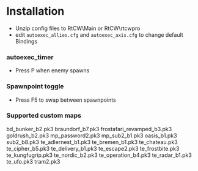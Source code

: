 # Installation
- Unzip config files to RtCW\Main or RtCW\rtcwpro 
- edit `autoexec_allies.cfg` and `autoexec_axis.cfg` to change default Bindings

### autoexec_timer
- Press P when enemy spawns

### Spawnpoint toggle
- Press F5 to swap between spawnpoints

### Supported custom maps
bd_bunker_b2.pk3
braundorf_b7.pk3
frostafari_revamped_b3.pk3
goldrush_b2.pk3
mp_password2.pk3
mp_sub2_b1.pk3
oasis_b1.pk3
sub2_b8.pk3
te_adlernest_b1.pk3
te_bremen_b1.pk3
te_chateau.pk3
te_cipher_b5.pk3
te_delivery_b1.pk3
te_escape2.pk3
te_frostbite.pk3
te_kungfugrip.pk3
te_nordic_b2.pk3
te_operation_b4.pk3
te_radar_b1.pk3
te_ufo.pk3
tram2.pk3
